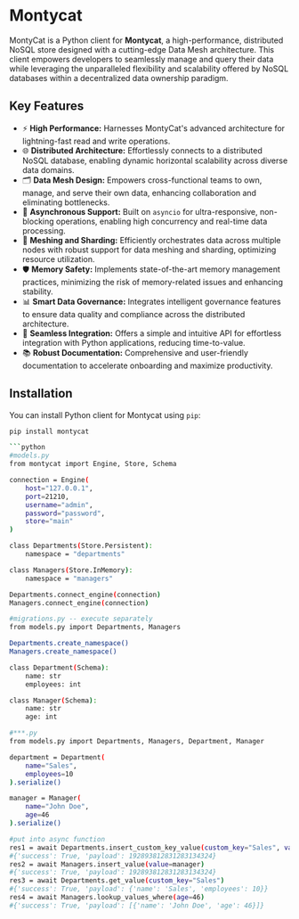 # Montycat

MontyCat is a Python client for **Montycat**, a high-performance, distributed NoSQL store designed with a cutting-edge Data Mesh architecture. This client empowers developers to seamlessly manage and query their data while leveraging the unparalleled flexibility and scalability offered by NoSQL databases within a decentralized data ownership paradigm.

## Key Features

- ⚡ **High Performance:** Harnesses MontyCat's advanced architecture for lightning-fast read and write operations.
- 🌐 **Distributed Architecture:** Effortlessly connects to a distributed NoSQL database, enabling dynamic horizontal scalability across diverse data domains.
- 🗂️ **Data Mesh Design:** Empowers cross-functional teams to own, manage, and serve their own data, enhancing collaboration and eliminating bottlenecks.
- 🔄 **Asynchronous Support:** Built on `asyncio` for ultra-responsive, non-blocking operations, enabling high concurrency and real-time data processing.
- 🧩 **Meshing and Sharding:** Efficiently orchestrates data across multiple nodes with robust support for data meshing and sharding, optimizing resource utilization.
- 🛡️ **Memory Safety:** Implements state-of-the-art memory management practices, minimizing the risk of memory-related issues and enhancing stability.
- 📊 **Smart Data Governance:** Integrates intelligent governance features to ensure data quality and compliance across the distributed architecture.
- 🤝 **Seamless Integration:** Offers a simple and intuitive API for effortless integration with Python applications, reducing time-to-value.
- 📚 **Robust Documentation:** Comprehensive and user-friendly documentation to accelerate onboarding and maximize productivity.

## Installation

You can install Python client for Montycat using `pip`:

```bash
pip install montycat

```python
#models.py
from montycat import Engine, Store, Schema

connection = Engine(
    host="127.0.0.1",
    port=21210,
    username="admin",
    password="password",
    store="main"
)

class Departments(Store.Persistent):
    namespace = "departments"

class Managers(Store.InMemory):
    namespace = "managers"

Departments.connect_engine(connection)
Managers.connect_engine(connection)

#migrations.py -- execute separately 
from models.py import Departments, Managers

Departments.create_namespace()
Managers.create_namespace()

class Department(Schema):
    name: str
    employees: int

class Manager(Schema):
    name: str
    age: int

#***.py
from models.py import Departments, Managers, Department, Manager

department = Department(
    name="Sales",
    employees=10
).serialize()

manager = Manager(
    name="John Doe",
    age=46
).serialize()

#put into async function
res1 = await Departments.insert_custom_key_value(custom_key="Sales", value=department) 
#{'success': True, 'payload': 192893812831283134324}
res2 = await Managers.insert_value(value=manager)
#{'success': True, 'payload': 192893812831283134324}
res3 = await Departments.get_value(custom_key="Sales")
#{'success': True, 'payload': {'name': 'Sales', 'employees': 10}}
res4 = await Managers.lookup_values_where(age=46)
#{'success': True, 'payload': [{'name': 'John Doe', 'age': 46}]}
